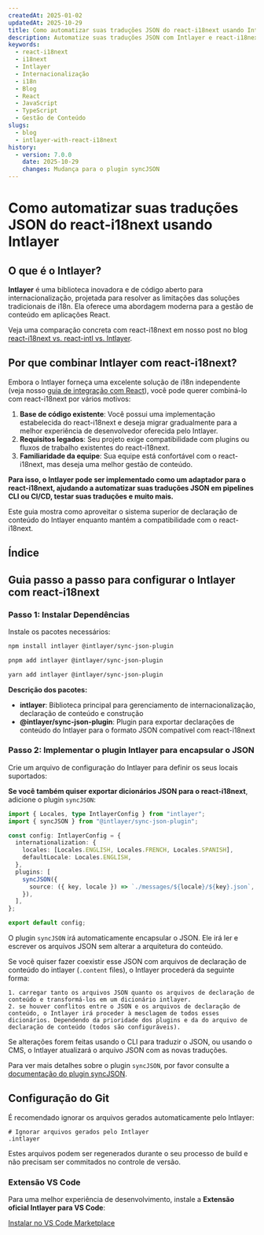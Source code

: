 ```yaml
---
createdAt: 2025-01-02
updatedAt: 2025-10-29
title: Como automatizar suas traduções JSON do react-i18next usando Intlayer
description: Automatize suas traduções JSON com Intlayer e react-i18next para uma internacionalização aprimorada em aplicações React.
keywords:
  - react-i18next
  - i18next
  - Intlayer
  - Internacionalização
  - i18n
  - Blog
  - React
  - JavaScript
  - TypeScript
  - Gestão de Conteúdo
slugs:
  - blog
  - intlayer-with-react-i18next
history:
  - version: 7.0.0
    date: 2025-10-29
    changes: Mudança para o plugin syncJSON
---
```


# Como automatizar suas traduções JSON do react-i18next usando Intlayer

## O que é o Intlayer?

**Intlayer** é uma biblioteca inovadora e de código aberto para internacionalização, projetada para resolver as limitações das soluções tradicionais de i18n. Ela oferece uma abordagem moderna para a gestão de conteúdo em aplicações React.

Veja uma comparação concreta com react-i18next em nosso post no blog [react-i18next vs. react-intl vs. Intlayer](https://github.com/aymericzip/intlayer/blob/main/docs/blog/pt/react-i18next_vs_react-intl_vs_intlayer.md).

## Por que combinar Intlayer com react-i18next?

Embora o Intlayer forneça uma excelente solução de i18n independente (veja nosso [guia de integração com React](https://github.com/aymericzip/intlayer/blob/main/docs/docs/pt/intlayer_with_vite+react.md)), você pode querer combiná-lo com react-i18next por vários motivos:

1. **Base de código existente**: Você possui uma implementação estabelecida do react-i18next e deseja migrar gradualmente para a melhor experiência de desenvolvedor oferecida pelo Intlayer.
2. **Requisitos legados**: Seu projeto exige compatibilidade com plugins ou fluxos de trabalho existentes do react-i18next.
3. **Familiaridade da equipe**: Sua equipe está confortável com o react-i18next, mas deseja uma melhor gestão de conteúdo.

**Para isso, o Intlayer pode ser implementado como um adaptador para o react-i18next, ajudando a automatizar suas traduções JSON em pipelines CLI ou CI/CD, testar suas traduções e muito mais.**

Este guia mostra como aproveitar o sistema superior de declaração de conteúdo do Intlayer enquanto mantém a compatibilidade com o react-i18next.

## Índice

<TOC/>

## Guia passo a passo para configurar o Intlayer com react-i18next

### Passo 1: Instalar Dependências

Instale os pacotes necessários:

```bash packageManager="npm"
npm install intlayer @intlayer/sync-json-plugin
```

```bash packageManager="pnpm"
pnpm add intlayer @intlayer/sync-json-plugin
```

```bash packageManager="yarn"
yarn add intlayer @intlayer/sync-json-plugin
```

**Descrição dos pacotes:**

- **intlayer**: Biblioteca principal para gerenciamento de internacionalização, declaração de conteúdo e construção
- **@intlayer/sync-json-plugin**: Plugin para exportar declarações de conteúdo do Intlayer para o formato JSON compatível com react-i18next

### Passo 2: Implementar o plugin Intlayer para encapsular o JSON

Crie um arquivo de configuração do Intlayer para definir os seus locais suportados:

**Se você também quiser exportar dicionários JSON para o react-i18next**, adicione o plugin `syncJSON`:

```typescript fileName="intlayer.config.ts"
import { Locales, type IntlayerConfig } from "intlayer";
import { syncJSON } from "@intlayer/sync-json-plugin";

const config: IntlayerConfig = {
  internationalization: {
    locales: [Locales.ENGLISH, Locales.FRENCH, Locales.SPANISH],
    defaultLocale: Locales.ENGLISH,
  },
  plugins: [
    syncJSON({
      source: ({ key, locale }) => `./messages/${locale}/${key}.json`,
    }),
  ],
};

export default config;
```

O plugin `syncJSON` irá automaticamente encapsular o JSON. Ele irá ler e escrever os arquivos JSON sem alterar a arquitetura do conteúdo.

Se você quiser fazer coexistir esse JSON com arquivos de declaração de conteúdo do intlayer (`.content` files), o Intlayer procederá da seguinte forma:

    1. carregar tanto os arquivos JSON quanto os arquivos de declaração de conteúdo e transformá-los em um dicionário intlayer.
    2. se houver conflitos entre o JSON e os arquivos de declaração de conteúdo, o Intlayer irá proceder à mesclagem de todos esses dicionários. Dependendo da prioridade dos plugins e da do arquivo de declaração de conteúdo (todos são configuráveis).

Se alterações forem feitas usando o CLI para traduzir o JSON, ou usando o CMS, o Intlayer atualizará o arquivo JSON com as novas traduções.

Para ver mais detalhes sobre o plugin `syncJSON`, por favor consulte a [documentação do plugin syncJSON](https://github.com/aymericzip/intlayer/blob/main/docs/docs/pt/plugins/sync-json.md).

## Configuração do Git

É recomendado ignorar os arquivos gerados automaticamente pelo Intlayer:

```plaintext fileName=".gitignore"
# Ignorar arquivos gerados pelo Intlayer
.intlayer
```

Estes arquivos podem ser regenerados durante o seu processo de build e não precisam ser commitados no controle de versão.

### Extensão VS Code

Para uma melhor experiência de desenvolvimento, instale a **Extensão oficial Intlayer para VS Code**:

[Instalar no VS Code Marketplace](https://marketplace.visualstudio.com/items?itemName=intlayer.intlayer-vs-code-extension)
